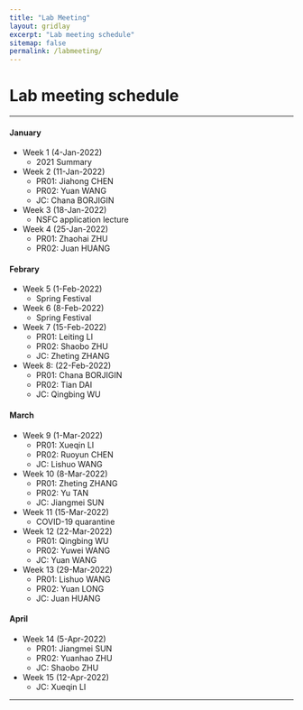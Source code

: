 ```yaml
---
title: "Lab Meeting"
layout: gridlay
excerpt: "Lab meeting schedule"
sitemap: false
permalink: /labmeeting/
---
```


# Lab meeting schedule

---

<div class="col-sm-4 clearfix">

#### January

- Week 1 (4-Jan-2022)
  - 2021 Summary
- Week 2 (11-Jan-2022)
  - PR01: Jiahong CHEN
  - PR02: Yuan WANG
  - JC: Chana BORJIGIN
- Week 3 (18-Jan-2022)
  - NSFC application lecture
- Week 4 (25-Jan-2022)
  - PR01: Zhaohai ZHU
  - PR02: Juan HUANG

</div>

<div class="col-sm-4 clearfix">

#### Febrary

- Week 5 (1-Feb-2022)
  - Spring Festival
- Week 6 (8-Feb-2022)
  - Spring Festival
- Week 7 (15-Feb-2022)
  - PR01: Leiting LI
  - PR02: Shaobo ZHU
  - JC: Zheting ZHANG
- Week 8: (22-Feb-2022)
  - PR01: Chana BORJIGIN
  - PR02: Tian DAI
  - JC: Qingbing WU
</div>

<div class="col-sm-4 clearfix">

#### March

- Week 9 (1-Mar-2022)
  - PR01: Xueqin LI
  - PR02: Ruoyun CHEN
  - JC: Lishuo WANG
- Week 10 (8-Mar-2022)
  - PR01: Zheting ZHANG
  - PR02: Yu TAN
  - JC: Jiangmei SUN
- Week 11 (15-Mar-2022)
  - COVID-19 quarantine
- Week 12 (22-Mar-2022)
  - PR01: Qingbing WU
  - PR02: Yuwei WANG
  - JC: Yuan WANG
- Week 13 (29-Mar-2022)
  - PR01: Lishuo WANG
  - PR02: Yuan LONG
  - JC: Juan HUANG
</div>

<div class="col-sm-4 clearfix">

#### April

- Week 14 (5-Apr-2022)
  - PR01: Jiangmei SUN
  - PR02: Yuanhao ZHU
  - JC: Shaobo ZHU
- Week 15 (12-Apr-2022)
  - JC: Xueqin LI

</div>

---
